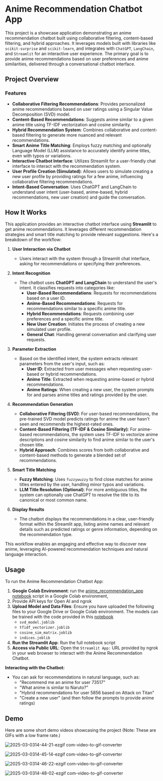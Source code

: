 # Anime Recommendation Chatbot App

This project is a showcase application demonstrating an anime recommendation chatbot built using collaborative filtering, content-based filtering, and hybrid approaches. It leverages models built with libraries like `scikit-surprise` and `scikit-learn`, and integrates with `ChatGPT`, `LangChain`, and `Streamlit` for an interactive user experience. The primary goal is to provide anime recommendations based on user preferences and anime similarities, delivered through a conversational chatbot interface.

## Project Overview

### Features
- **Collaborative Filtering Recommendations**: Provides personalized anime recommendations based on user ratings using a Singular Value Decomposition (SVD) model.
- **Content-Based Recommendations**: Suggests anime similar to a given anime title using TF-IDF vectorization and cosine similarity.
- **Hybrid Recommendation System**: Combines collaborative and content-based filtering to generate more nuanced and relevant recommendations.
- **Smart Anime Title Matching**: Employs fuzzy matching and optionally Language Model (LLM) assistance to accurately identify anime titles, even with typos or variations.
- **Interactive Chatbot Interface**: Utilizes Streamlit for a user-friendly chat interface to interact with the recommendation system.
- **User Profile Creation (Simulated)**: Allows users to simulate creating a new user profile by providing ratings for a few anime, influencing collaborative filtering recommendations.
- **Intent-Based Conversation**: Uses ChatGPT and LangChain to understand user intent (user-based, anime-based, hybrid recommendations, new user creation) and guide the conversation.

## **How It Works**

This application provides an interactive chatbot interface using **Streamlit** to get anime recommendations. It leverages different recommendation strategies and smart title matching to provide relevant suggestions. Here's a breakdown of the workflow:

1. **User Interaction via Chatbot**
   - Users interact with the system through a Streamlit chat interface, asking for recommendations or specifying their preferences.

2. **Intent Recognition**
   - The chatbot uses **ChatGPT and LangChain** to understand the user's intent. It classifies requests into categories like:
     - **User-Based Recommendations**: Requests for recommendations based on a user ID.
     - **Anime-Based Recommendations**: Requests for recommendations similar to a specific anime title.
     - **Hybrid Recommendations**: Requests combining user preferences and a specific anime title.
     - **New User Creation**: Initiates the process of creating a new simulated user profile.
     - **General Chat**: Handling general conversation and clarifying user requests.

3. **Parameter Extraction**
   - Based on the identified intent, the system extracts relevant parameters from the user's input, such as:
     - **User ID**:  Extracted from user messages when requesting user-based or hybrid recommendations.
     - **Anime Title**: Extracted when requesting anime-based or hybrid recommendations.
     - **Anime Ratings**: When creating a new user, the system prompts for and parses anime titles and ratings provided by the user.

4. **Recommendation Generation**
   - **Collaborative Filtering (SVD)**: For user-based recommendations, the pre-trained SVD model predicts ratings for anime the user hasn't seen and recommends the highest-rated ones.
   - **Content-Based Filtering (TF-IDF & Cosine Similarity)**: For anime-based recommendations, the system uses TF-IDF to vectorize anime descriptions and cosine similarity to find anime similar to the user's chosen title.
   - **Hybrid Approach**: Combines scores from both collaborative and content-based methods to generate a blended set of recommendations.

5. **Smart Title Matching**
   - **Fuzzy Matching**:  Uses `fuzzywuzzy` to find close matches for anime titles entered by the user, handling minor typos and variations.
   - **LLM Title Resolution (Optional)**:  For more ambiguous titles, the system can optionally use ChatGPT to resolve the title to its canonical or most common name.

6. **Display Results**
   - The chatbot displays the recommendations in a clear, user-friendly format within the Streamlit app, listing anime names and relevant details such as predicted ratings or genre information, depending on the recommendation type.

This workflow enables an engaging and effective way to discover new anime, leveraging AI-powered recommendation techniques and natural language interaction.

## Usage

To run the Anime Recommendation Chatbot App:

1. **Google Colab Environment**: run the [anime_recommendation_app notebook](https://github.com/SomersInias/AI-Anime-Recommendation/blob/main/notebooks/anime_recommendation_app.ipynb) script in a Google Colab environment, 
2. Provide API keys for Open AI and ngrok
3. **Upload Model and Data Files**: Ensure you have uploaded the following files to your Google Drive or Google Colab environment. The models can be trained with the code provided in this [notebook](https://github.com/SomersInias/AI-Anime-Recommendation/blob/main/notebooks/anime_recommendation.ipynb)
    - `svd_model.joblib`
    - `tfidf_vectorizer.joblib`
    - `cosine_sim_matrix.joblib`
    - `indices.joblib`
4. **Run the Streamlit App**: Run the full notebook script
5. **Access via Public URL**: Open the `Streamlit App:` URL provided by ngrok in your web browser to interact with the Anime Recommendation Chatbot.

**Interacting with the Chatbot:**

- You can ask for recommendations in natural language, such as:
    - "Recommend me an anime for user 73517"
    - "What anime is similar to Naruto?"
    - "Hybrid recommendations for user 5856 based on Attack on Titan"
    - "Create a new user" (and then follow the prompts to provide anime ratings)

## Demo

Here are some short demo videos showcasing the project (Note: These are GIFs with a low frame rate.) 

![2025-03-0314-44-21-ezgif com-video-to-gif-converter](https://github.com/user-attachments/assets/62299963-f47d-4f8a-ac33-53be30e43c7c)

![2025-03-0314-45-14-ezgif com-video-to-gif-converter](https://github.com/user-attachments/assets/adb36a40-54c9-411f-aff2-e67aab47e4ec)

![2025-03-0314-46-22-ezgif com-video-to-gif-converter](https://github.com/user-attachments/assets/85e1b702-a542-4aa3-8b42-2ae56e05e78b)

![2025-03-0314-48-02-ezgif com-video-to-gif-converter](https://github.com/user-attachments/assets/3cd3ed1d-995c-43de-986a-a65b04a15559)






